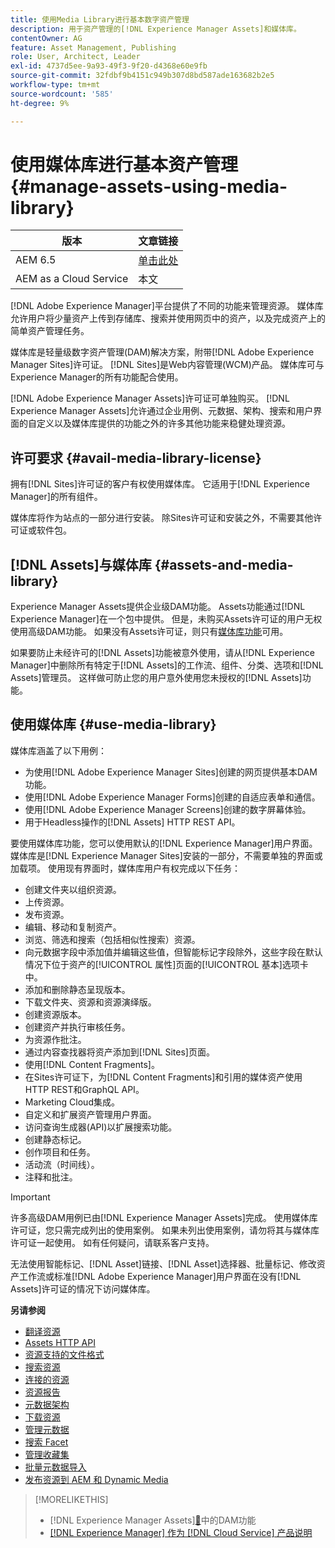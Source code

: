 ```yaml
---
title: 使用Media Library进行基本数字资产管理
description: 用于资产管理的[!DNL Experience Manager Assets]和媒体库。
contentOwner: AG
feature: Asset Management, Publishing
role: User, Architect, Leader
exl-id: 4737d5ee-9a93-49f3-9f20-d4368e60e9fb
source-git-commit: 32fdbf9b4151c949b307d8bd587ade163682b2e5
workflow-type: tm+mt
source-wordcount: '585'
ht-degree: 9%

---
```


<!--

Define Media Lib
Define req for it
Define use cases
Define what is not included

-->

# 使用媒体库进行基本资产管理 {#manage-assets-using-media-library}

| 版本 | 文章链接 |
| -------- | ---------------------------- |
| AEM 6.5 | [单击此处](https://experienceleague.adobe.com/docs/experience-manager-65/assets/administer/medialibrary.html?lang=zh-Hans) |
| AEM as a Cloud Service | 本文 |

[!DNL Adobe Experience Manager]平台提供了不同的功能来管理资源。 媒体库允许用户将少量资产上传到存储库、搜索并使用网页中的资产，以及完成资产上的简单资产管理任务。

媒体库是轻量级数字资产管理(DAM)解决方案，附带[!DNL Adobe Experience Manager Sites]许可证。 [!DNL Sites]是Web内容管理(WCM)产品。 媒体库可与Experience Manager的所有功能配合使用。

[!DNL Adobe Experience Manager Assets]许可证可单独购买。 [!DNL Experience Manager Assets]允许通过企业用例、元数据、架构、搜索和用户界面的自定义以及媒体库提供的功能之外的许多其他功能来稳健处理资源。

## 许可要求 {#avail-media-library-license}

拥有[!DNL Sites]许可证的客户有权使用媒体库。 它适用于[!DNL Experience Manager]的所有组件。

媒体库将作为站点的一部分进行安装。 除Sites许可证和安装之外，不需要其他许可证或软件包。

## [!DNL Assets]与媒体库 {#assets-and-media-library}

Experience Manager Assets提供企业级DAM功能。 Assets功能通过[!DNL Experience Manager]在一个包中提供。 但是，未购买Assets许可证的用户无权使用高级DAM功能。 如果没有Assets许可证，则只有[媒体库功能](#use-media-library)可用。

如果要防止未经许可的[!DNL Assets]功能被意外使用，请从[!DNL Experience Manager]中删除所有特定于[!DNL Assets]的工作流、组件、分类、选项和[!DNL Assets]管理员。 这样做可防止您的用户意外使用您未授权的[!DNL Assets]功能。

## 使用媒体库 {#use-media-library}

媒体库涵盖了以下用例：

* 为使用[!DNL Adobe Experience Manager Sites]创建的网页提供基本DAM功能。
* 使用[!DNL Adobe Experience Manager Forms]创建的自适应表单和通信。
* 使用[!DNL Adobe Experience Manager Screens]创建的数字屏幕体验。
* 用于Headless操作的[!DNL Assets] HTTP REST API。

<!-- TBD: Remove this after confirmation. May need to merge this list with the list provided by PMs.

* Static renditions

-->

要使用媒体库功能，您可以使用默认的[!DNL Experience Manager]用户界面。 媒体库是[!DNL Experience Manager Sites]安装的一部分，不需要单独的界面或加载项。 使用现有界面时，媒体库用户有权完成以下任务：

* 创建文件夹以组织资源。
* 上传资源。
* 发布资源。
* 编辑、移动和复制资产。
* 浏览、筛选和搜索（包括相似性搜索）资源。
* 向元数据字段中添加值并编辑这些值，但智能标记字段除外，这些字段在默认情况下位于资产的[!UICONTROL 属性]页面的[!UICONTROL 基本]选项卡中。
* 添加和删除静态呈现版本。
* 下载文件夹、资源和资源演绎版。
* 创建资源版本。
* 创建资产并执行审核任务。
* 为资源作批注。
* 通过内容查找器将资产添加到[!DNL Sites]页面。
* 使用[!DNL Content Fragments]。
* 在Sites许可证下，为[!DNL Content Fragments]和引用的媒体资产使用HTTP REST和GraphQL API。
* Marketing Cloud集成。
* 自定义和扩展资产管理用户界面。
* 访问查询生成器(API)以扩展搜索功能。
* 创建静态标记。
* 创作项目和任务。
* 活动流（时间线）。
* 注释和批注。

<!-- TBD: Define exactly which basic Assets workflow are available for use with Media Library?

As per PM, we must avoid stating such a list, as we do not have a list that makes sense in Cloud Service.
-->

>[!IMPORTANT]
>
>许多高级DAM用例已由[!DNL Experience Manager Assets]完成。 使用媒体库许可证，您只需完成列出的使用案例。 如果未列出使用案例，请勿将其与媒体库许可证一起使用。 如有任何疑问，请联系客户支持。

无法使用智能标记、[!DNL Asset]链接、[!DNL Asset]选择器、批量标记、修改资产工作流或标准[!DNL Adobe Experience Manager]用户界面在没有[!DNL Assets]许可证的情况下访问媒体库。

<!-- TBD: Add a CTA - how to contact Adobe for queries. -->

**另请参阅**

* [翻译资源](translate-assets.md)
* [Assets HTTP API](mac-api-assets.md)
* [资源支持的文件格式](file-format-support.md)
* [搜索资源](search-assets.md)
* [连接的资源](use-assets-across-connected-assets-instances.md)
* [资源报告](asset-reports.md)
* [元数据架构](metadata-schemas.md)
* [下载资源](download-assets-from-aem.md)
* [管理元数据](manage-metadata.md)
* [搜索 Facet](search-facets.md)
* [管理收藏集](manage-collections.md)
* [批量元数据导入](metadata-import-export.md)
* [发布资源到 AEM 和 Dynamic Media](/help/assets/publish-assets-to-aem-and-dm.md)

>[!MORELIKETHIS]
>
>*  [!DNL Experience Manager Assets][&#128279;](https://experienceleague.adobe.com/docs/experience-manager-cloud-service/assets/home.html?lang=zh-Hans)中的DAM功能
>* [[!DNL Experience Manager] 作为 [!DNL Cloud Service] 产品说明](https://helpx.adobe.com/legal/product-descriptions/adobe-experience-manager-cloud-service.html)
